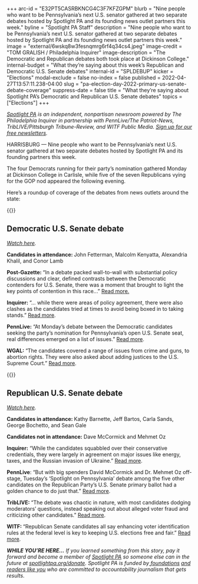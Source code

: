 +++
arc-id = "E32PT5CASRBKNCG4C3F7KFZGPM"
blurb = "Nine people who want to be Pennsylvania’s next U.S. senator gathered at two separate debates hosted by Spotlight PA and its founding news outlet partners this week."
byline = "Spotlight PA Staff"
description = "Nine people who want to be Pennsylvania’s next U.S. senator gathered at two separate debates hosted by Spotlight PA and its founding news outlet partners this week."
image = "external/6wskq8w3fesnqmrg6rf4q34cs4.jpeg"
image-credit = "TOM GRALISH / Philadelphia Inquirer"
image-description = "The Democratic and Republican debates both took place at Dickinson College."
internal-budget = "What they’re saying about this week’s Republican and Democratic U.S. Senate debates"
internal-id = "SPLDEBUP"
kicker = "Elections"
modal-exclude = false
no-index = false
published = 2022-04-27T13:57:11.238-04:00
slug = "pa-election-day-2022-primary-us-senate-debate-coverage"
suppress-date = false
title = "What they’re saying about Spotlight PA’s Democratic and Republican U.S. Senate debates"
topics = ["Elections"]
+++

<a href="https://www.spotlightpa.org/"><i>Spotlight PA</i></a><i> is an independent, nonpartisan newsroom powered by The Philadelphia Inquirer in partnership with PennLive/The Patriot-News, TribLIVE/Pittsburgh Tribune-Review, and WITF Public Media. </i><a href="https://www.spotlightpa.org/newsletters"><i>Sign up for our free newsletters</i></a><i>.</i>

HARRISBURG — Nine people who want to be Pennsylvania’s next U.S. senator gathered at two separate debates hosted by Spotlight PA and its founding partners this week.

The four Democrats running for their party’s nomination gathered Monday at Dickinson College in Carlisle, while five of the seven Republicans vying for the GOP nod appeared the following evening.

Here’s a roundup of coverage of the debates from news outlets around the state:

{{<picture src="external/raawtrcy7xxad9yrmehd5fedp4.jpeg" description="U.S. Senate candidates, from left: Lt. Gov. John Fetterman, state Rep. Malcolm Kenyatta, Jenkintown Borough Councilmember Alex Khalil, and U.S. Rep. Conor Lamb at Dickinson College." caption="U.S. Senate candidates, from left: Lt. Gov. John Fetterman, state Rep. Malcolm Kenyatta, Jenkintown Borough Councilmember Alex Khalil, and U.S. Rep. Conor Lamb at Dickinson College." credit="TOM GRALISH / Philadelphia Inquirer">}} 

## Democratic U.S. Senate debate

<a href="http://players.brightcove.net/2549849263001/default_default/index.html?videoId=6305118992001" target="_blank"><i>Watch here</i></a><i>.</i>

<b>Candidates in attendance: </b>John Fetterman, Malcolm Kenyatta, Alexandria Khalil, and Conor Lamb

<b>Post-Gazette: </b>“In a debate packed wall-to-wall with substantial policy discussions and clear, defined contrasts between the Democratic contenders for U.S. Senate, there was a moment that brought to light the key points of contention in this race...” <a href="https://www.post-gazette.com/news/politics-state/2022/04/25/democratic-senate-debate-pennsylvania/stories/202204250107" target="_blank">Read more.</a>

<script src="https://www.spotlightpa.org/embed.js" async></script><div data-spl-embed-version="1" data-spl-src="https://www.spotlightpa.org/embeds/newsletter/"></div>

<b>Inquirer: </b>“... while there were areas of policy agreement, there were also clashes as the candidates tried at times to avoid being boxed in to taking stands.” <a href="https://www.inquirer.com/politics/election/pa-democratic-senate-debate-fetterman-lamb-kenyatta-khalil-20220425.html" target="_blank">Read more</a>.

<b>PennLive:</b> “At Monday’s debate between the Democratic candidates seeking the party’s nomination for Pennsylvania’s open U.S. Senate seat, real differences emerged on a list of issues.” <a href="https://www.pennlive.com/news/2022/04/pas-democratic-us-senate-candidates-divide-on-several-issues-in-monday-debate.html" target="_blank">Read more</a>.

<b>WGAL: </b>“The candidates covered a range of issues from crime and guns, to abortion rights. They were also asked about adding justices to the U.S. Supreme Court.” <a href="https://www.wgal.com/article/democratic-candidates-pennsylvania-us-senate-debate-dickinson-college-carlisle-cumberland-county/39824898#" target="_blank">Read more</a>.

{{<picture src="external/yzty5gtzecbywd2pwvh6kwvcpr.jpeg" description="Republican candidates for U.S. Senate, from left: Kathy Barnette, Jeff Bartos, George Bochetto, Sean Gale, and Carla Sands at Dickinson College." caption="Republican candidates for U.S. Senate, from left: Kathy Barnette, Jeff Bartos, George Bochetto, Sean Gale, and Carla Sands at Dickinson College." credit="TOM GRALISH / Philadelphia Inquirer">}} 

## Republican U.S. Senate debate

<a href="http://players.brightcove.net/2549849263001/default_default/index.html?videoId=6305224549001" target="_blank"><i>Watch here</i></a><i>.</i>

<b>Candidates in attendance: </b>Kathy Barnette, Jeff Bartos, Carla Sands, George Bochetto, and Sean Gale

<b>Candidates not in attendance:</b> Dave McCormick and Mehmet Oz

<b>Inquirer:</b> “While the candidates squabbled over their conservative credentials, they were largely in agreement on major issues like energy, taxes, and the Russian invasion of Ukraine.” <a href="https://www.inquirer.com/politics/election/pennsylvania-senate-debate-gop-second-barnette-bartos-sands-20220426.html" target="_blank">Read more</a>.

<b>PennLive</b>: “But with big spenders David McCormick and Dr. Mehmet Oz off-stage, Tuesday’s ‘Spotlight on Pennsylvania’ debate among the five other candidates on the Republican Party’s U.S. Senate primary ballot had a golden chance to do just that.” <a href="https://www.pennlive.com/news/2022/04/with-big-spenders-off-stage-the-pack-tries-to-shake-up-pas-republican-senate-race.html" target="_blank">Read more</a>.

<script src="https://www.spotlightpa.org/embed.js" async></script><div data-spl-embed-version="1" data-spl-src="https://www.spotlightpa.org/embeds/donate/"></div>

<b>TribLIVE: </b>“The debate was chaotic in nature, with most candidates dodging moderators’ questions, instead speaking out about alleged voter fraud and criticizing other candidates.” <a href="https://triblive.com/local/regional/republican-senate-candidates-meet-in-live-debate-but-without-front-runners/" target="_blank">Read more</a>.

<b>WITF: </b>“Republican Senate candidates all say enhancing voter identification rules at the federal level is key to keeping U.S. elections free and fair.” <a href="https://www.witf.org/2022/04/27/on-back-to-back-nights-pennsylvanias-u-s-senate-candidates-show-their-differences-on-voting-rights-and-democracy/" target="_blank">Read more</a>.

<i><b>WHILE YOU’RE HERE...</b></i><i> If you learned something from this story, pay it forward and become a member of </i><a href="https://www.spotlightpa.org/"><i>Spotlight PA</i></a><i> so someone else can in the future at </i><a href="https://www.spotlightpa.org/donate"><i>spotlightpa.org/donate</i></a><i>. Spotlight PA is funded by</i><a href="https://www.spotlightpa.org/support"><i> foundations</i></a><i> </i><a href="https://www.spotlightpa.org/support"><i>and readers like you</i></a><i> who are committed to accountability journalism that gets results.</i>
